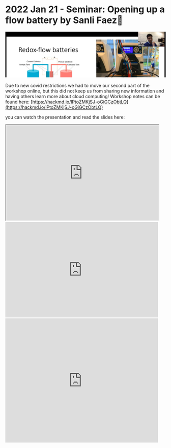 # 2022 Jan 21 - Seminar: Opening up a flow battery by Sanli Faez🔋

![Copy of workshop.png](../images/sanlipresentation.png)

  
Due to new covid restrictions we had to move our second part of the workshop online, but this did not keep us from sharing new information and having others learn more about cloud computing!
Workshop notes can be found here: [https://hackmd.io/lPtoZMKjSJ-oGiGCzObtLQ](https://hackmd.io/lPtoZMKjSJ-oGiGCzObtLQ)

you can watch the presentation and read the slides here:  
<iframe src="https://drive.google.com/file/d/1J1jD1f9bKEE1np9EM5_fpKw7pmbMiq7B/preview" width="480" height="299" allow="autoplay"></iframe>
<iframe src="https://docs.google.com/presentation/d/e/2PACX-1vQVNrRbnbgqemFnf8isZ1WB-dKrtckPturPM7dP14W2EoUXU-4K0lGC7EXesd7sICta5l4WnD-v4m8w/embed?start=false&loop=false&delayms=3000" frameborder="0" width="480" height="299" allowfullscreen="true" mozallowfullscreen="true" webkitallowfullscreen="true"></iframe>
<iframe src="https://docs.google.com/presentation/d/e/2PACX-1vSZkY0UMYyZy83ZOdG-38v2tnCHQGyu6VCV5FiY4ilA105rWJ_kiWK8MmZELbmxMVENA9iT1ZBzb04g/embed?start=false&loop=false&delayms=3000" frameborder="0" width="480" height="389" allowfullscreen="true" mozallowfullscreen="true" webkitallowfullscreen="true"></iframe>
